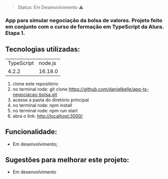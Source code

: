 

> Status: Em Desenvolvimento ⚠️ 
### App para simular negociação da bolsa de valores. Projeto feito em conjunto com o curso de formação em TypeScript da Alura. Etapa 1.

## Tecnologias utilizadas:

<table>
  <tr>
    <td>TypeScript</td>
    <td>node.js</td>
  </tr>
  <tr>
    <td>4.2.2</td>
    <td>16.18.0</td>
  </tr>
</table>


1) clone este repositório
2) no terminal rode: git clone https://github.com/danielbelle/app-ts-negociacao-bolsa.git
3) acesse a pasta do diretório principal
4) no terminal rode: npm install
5) no terminal rode: npm run start
6) abra o link: <a href="http://localhost:3000/" >http://localhost:3000/</a>

## Funcionalidade:
- Em desenvolvimento;


## Sugestões para melhorar este projeto:
- Em desenvolvimento

